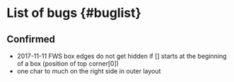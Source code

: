 
List of bugs {#buglist}
=======================

Confirmed
---------

- 2017-11-11 FWS box edges do not get hidden if [] starts at the beginning of a box (position of top corner[0])
- one char to much on the right side in outer layout

